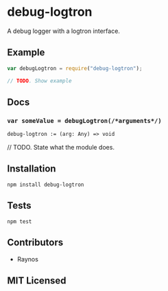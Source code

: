 # debug-logtron

<!--
    [![build status][build-png]][build]
    [![Coverage Status][cover-png]][cover]
    [![Davis Dependency status][dep-png]][dep]
-->

<!-- [![NPM][npm-png]][npm] -->

A debug logger with a logtron interface.

## Example

```js
var debugLogtron = require("debug-logtron");

// TODO. Show example
```

## Docs

### `var someValue = debugLogtron(/*arguments*/)`

<!--
  This is a jsig notation of your interface.
  https://github.com/Raynos/jsig
-->
```ocaml
debug-logtron := (arg: Any) => void
```

// TODO. State what the module does.

## Installation

`npm install debug-logtron`

## Tests

`npm test`

## Contributors

 - Raynos

## MIT Licensed

  [build-png]: https://secure.travis-ci.org/Raynos/debug-logtron.png
  [build]: https://travis-ci.org/Raynos/debug-logtron
  [cover-png]: https://coveralls.io/repos/Raynos/debug-logtron/badge.png
  [cover]: https://coveralls.io/r/Raynos/debug-logtron
  [dep-png]: https://david-dm.org/Raynos/debug-logtron.png
  [dep]: https://david-dm.org/Raynos/debug-logtron
  [npm-png]: https://nodei.co/npm/debug-logtron.png?stars&downloads
  [npm]: https://nodei.co/npm/debug-logtron

